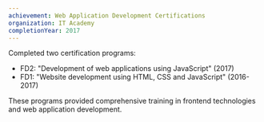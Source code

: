 ```yaml
---
achievement: Web Application Development Certifications
organization: IT Academy
completionYear: 2017
---
```


Completed two certification programs:
- FD2: "Development of web applications using JavaScript" (2017)
- FD1: "Website development using HTML, CSS and JavaScript" (2016-2017)

These programs provided comprehensive training in frontend technologies and web application development.
